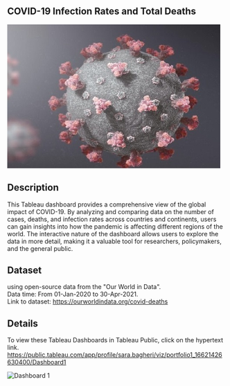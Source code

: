 ##  COVID-19 Infection Rates and Total Deaths

![alt text](https://github.com/SaraBagherii/SaraBagherii.github.io/blob/main/images/pic02.jpg)
## Description

This Tableau dashboard provides a comprehensive view of the global impact of COVID-19. By analyzing and comparing data on the number of cases, deaths, and infection rates across countries and continents, users can gain insights into how the pandemic is affecting different regions of the world. The interactive nature of the dashboard allows users to explore the data in more detail, making it a valuable tool for researchers, policymakers, and the general public. 


## Dataset

using open-source data from the "Our World in Data".<br /> 
Data time:  From 01-Jan-2020 to 30-Apr-2021.<br /> 
Link to dataset: https://ourworldindata.org/covid-deaths

## Details
To view these Tableau Dashboards in Tableau Public, click on the hypertext link.
https://public.tableau.com/app/profile/sara.bagheri/viz/portfolio1_16621426630400/Dashboard1

![Dashboard 1](https://user-images.githubusercontent.com/111043547/219847119-6ee976fd-c424-4c41-bff6-b3d5e01c1c51.png)
